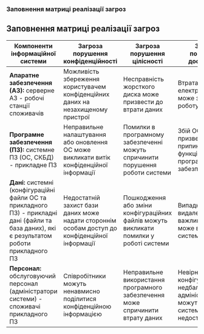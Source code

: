 ### Заповнення матриці реалізації загроз
## Заповнення матриці реалізації загроз

| **Компоненти інформаційної системи**                              | **Загроза порушення конфіденційності**                                                | **Загроза порушення цілісності**                                           | **Загроза порушення доступності**                                   |
|-------------------------------------------------------------------|---------------------------------------------------------------------------------------|----------------------------------------------------------------------------|----------------------------------------------------------------------|
| **Апаратне забезпечення (АЗ):** серверне АЗ - робочі станції споживачів | Можливість збереження користувачем конфіденційних даних на незахищеному пристрої             | Несправність жорсткого диска може призвести до втрати даних   | Втрата електропостачання може зупинити роботу системи               |
| **Програмне забезпечення (ПЗ):** системне ПЗ (ОС, СКБД) - прикладне ПЗ | Неправильне налаштування або оновлення ОС може викликати витік конфіденційної інформації | Помилки в програмному забезпеченні можуть спричинити порушення роботи системи | Збій ОС може призвести до припинення функціонування програмного забезпечення |
| **Дані:** системні (конфігураційні файли ОС та прикладного ПЗ) - прикладні дані (файли та база даних), які є результатом роботи прикладного ПЗ | Недостатній захист бази даних може надати стороннім особам доступ до конфіденційної інформації | Пошкодження або зміни конфігураційних файлів можуть викликати помилки у роботі системи | Випадкове видалення важливих файлів може вивести систему з ладу      |
| **Персонал:** обслуговуючий персонал (адміністратори системи) - споживачі прикладного ПЗ | Співробітники можуть ненавмисно поділитися конфіденційною інформацією                  | Неправильне використання програмного забезпечення може спричинити втрату даних | Невірна конфігурація або недбале адміністрування можуть зробити систему недоступною |

